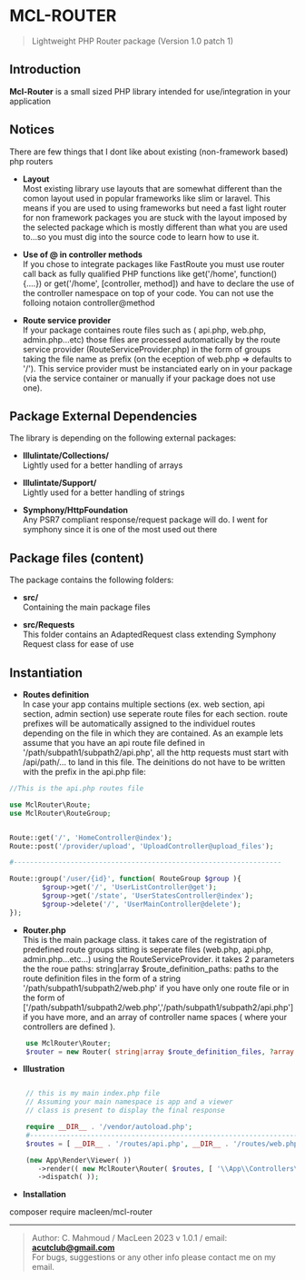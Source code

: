 # MCL-ROUTER
>Lightweight PHP Router package (Version 1.0 patch 1)


## Introduction

**Mcl-Router** is a small sized PHP library intended for use/integration in your application


## Notices

There are few things that I dont like about existing (non-framework based) php routers

   -  **Layout**\
    Most existing library use layouts that are somewhat different than the comon layout used in popular frameworks like slim or laravel. This means if you are used to using frameworks but need a fast light router for non framework packages you are stuck with the layout imposed by the selected package which is mostly different than what you are used to...so you must dig into the source code to learn how to use it.


   -  **Use of @ in controller methods**\
    If you chose to integrate packages like FastRoute you must use router call back as fully qualified PHP functions like get('/home', function(){....}) or 
    get('/home', [controller, method]) and have to declare the use of the controller namespace on top of your code. You can not use the folloing notaion controller@method
    

   -  **Route service provider**\
    If your package containes route files such as ( api.php, web.php, admin.php...etc) those files are processed automatically by the route service provider (RouteServiceProvider.php) in the form of groups taking the file name as prefix (on the eception of web.php => defaults to '/'). This service provider must be instanciated early on in your package (via the service container or manually if your package does not use one).



## Package External Dependencies

The library is depending on the following external packages:


   -  **Illulintate/Collections/**\
    Lightly used for a better handling of arrays

   -  **Illulintate/Support/**\
    Lightly used for a better handling of strings


  -  **Symphony/HttpFoundation**\
    Any PSR7 compliant response/request package will do. I went for symphony since it is one of the most used out there
  



## Package files (content)

The package contains the following folders:

   -  **src/**\
    Containing the main package files

  -  **src/Requests**\
    This folder contains an AdaptedRequest class extending Symphony Request class for ease of use
  

## Instantiation


  -  **Routes definition**\
     In case your app contains multiple sections (ex. web section, api section, admin section) use seperate route files for each section. route prefixes will be automatically assigned to the individuel routes depending on the file in which they are contained. As an example lets assume that you have an api route file defined in '/path/subpath1/subpath2/api.php', all the http requests must start with /api/path/... to land in this file. The deinitions do not have to be written with the prefix in the api.php file:


```php
//This is the api.php routes file

use MclRouter\Route;
use MclRouter\RouteGroup;


Route::get('/', 'HomeController@index');
Route::post('/provider/upload', 'UploadController@upload_files');

#------------------------------------------------------------------

Route::group('/user/{id}', function( RouteGroup $group ){
        $group->get('/', 'UserListController@get');
        $group->get('/state', 'UserStatesController@index');
        $group->delete('/', 'UserMainController@delete');
});

```




  -  **Router.php**\
     This is the main package class. it takes care of the registration of predefined route groups sitting is seperate files (web.php, api.php, admin.php...etc...) using the RouteServiceProvider. it takes 2 parameters the the roue paths: string|array $route_definition_paths: paths to the route definition files in the form of a string '/path/subpath1/subpath2/web.php' if you have only one route file or in the form of ['/path/subpath1/subpath2/web.php','/path/subpath1/subpath2/api.php'] if you have more, and an array of controller name spaces ( where your controllers are defined ).


```php
    use MclRouter\Router;
    $router = new Router( string|array $route_definition_files, ?array $controllers_name_spaces = [ ]);
```


   -  **Illustration**

    
```php

    // this is my main index.php file
    // Assuming your main namespace is app and a viewer
    // class is present to display the final response

    require __DIR__ . '/vendor/autoload.php';
    #------------------------------------------------------------------------
    $routes = [ __DIR__ . '/routes/api.php', __DIR__ . '/routes/web.php' ];

    (new App\Render\Viewer( ))
       ->render(( new MclRouter\Router( $routes, [ '\\App\\Controllers\\']))
       ->dispatch( ));

```

 
   -  **Installation**

   composer require macleen/mcl-router


---------------------------------------------------------
 >Author: C. Mahmoud / MacLeen 2023 v 1.0.1 / email: **acutclub@gmail.com**\
 >For bugs, suggestions or any other info please contact me on my email.
